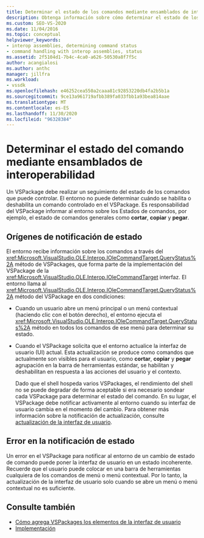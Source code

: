 ```yaml
---
title: Determinar el estado de los comandos mediante ensamblados de interoperabilidad | Microsoft Docs
description: Obtenga información sobre cómo determinar el estado de los comandos que se administran en un VSPackage mediante la interfaz Microsoft. VisualStudio. OLE. Interop. IOleCommandTarget.
ms.custom: SEO-VS-2020
ms.date: 11/04/2016
ms.topic: conceptual
helpviewer_keywords:
- interop assemblies, determining command status
- command handling with interop assemblies, status
ms.assetid: 2f5104d1-7b4c-4ca0-a626-50530a8f7f5c
author: acangialosi
ms.author: anthc
manager: jillfra
ms.workload:
- vssdk
ms.openlocfilehash: e46252cea550a2caaa81c92853220db4fa2b5b1a
ms.sourcegitcommit: 9ce13a961719afbb389fa033fbb1a93bea814aae
ms.translationtype: MT
ms.contentlocale: es-ES
ms.lasthandoff: 11/30/2020
ms.locfileid: "96328384"
---
```

# <a name="determine-command-status-by-using-interop-assemblies"></a>Determinar el estado del comando mediante ensamblados de interoperabilidad
Un VSPackage debe realizar un seguimiento del estado de los comandos que puede controlar. El entorno no puede determinar cuándo se habilita o deshabilita un comando controlado en el VSPackage. Es responsabilidad del VSPackage informar al entorno sobre los Estados de comandos, por ejemplo, el estado de comandos generales como **cortar**, **copiar** y **pegar**.

## <a name="status-notification-sources"></a>Orígenes de notificación de estado
 El entorno recibe información sobre los comandos a través del <xref:Microsoft.VisualStudio.OLE.Interop.IOleCommandTarget.QueryStatus%2A> método de VSPackages, que forma parte de la implementación del VSPackage de la <xref:Microsoft.VisualStudio.OLE.Interop.IOleCommandTarget> interfaz. El entorno llama al <xref:Microsoft.VisualStudio.OLE.Interop.IOleCommandTarget.QueryStatus%2A> método del VSPackage en dos condiciones:

- Cuando un usuario abre un menú principal o un menú contextual (haciendo clic con el botón derecho), el entorno ejecuta el <xref:Microsoft.VisualStudio.OLE.Interop.IOleCommandTarget.QueryStatus%2A> método en todos los comandos de ese menú para determinar su estado.

- Cuando el VSPackage solicita que el entorno actualice la interfaz de usuario (UI) actual. Esta actualización se produce como comandos que actualmente son visibles para el usuario, como **cortar**, **copiar** y **pegar** agrupación en la barra de herramientas estándar, se habilitan y deshabilitan en respuesta a las acciones del usuario y el contexto.

  Dado que el shell hospeda varios VSPackages, el rendimiento del shell no se puede degradar de forma aceptable si era necesario sondear cada VSPackage para determinar el estado del comando. En su lugar, el VSPackage debe notificar activamente al entorno cuando su interfaz de usuario cambia en el momento del cambio. Para obtener más información sobre la notificación de actualización, consulte [actualización de la interfaz de usuario](../../extensibility/updating-the-user-interface.md).

## <a name="status-notification-failure"></a>Error en la notificación de estado
 Un error en el VSPackage para notificar al entorno de un cambio de estado de comando puede poner la interfaz de usuario en un estado incoherente. Recuerde que el usuario puede colocar en una barra de herramientas cualquiera de los comandos de menú o menú contextual. Por lo tanto, la actualización de la interfaz de usuario solo cuando se abre un menú o menú contextual no es suficiente.

## <a name="see-also"></a>Consulte también
- [Cómo agrega VSPackages los elementos de la interfaz de usuario](../../extensibility/internals/how-vspackages-add-user-interface-elements.md)
- [Implementación](../../extensibility/internals/command-implementation.md)
